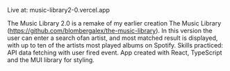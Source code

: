 Live at: music-library2-0.vercel.app

The Music Library 2.0 is a remake of my earlier creation The Music Library (https://github.com/blombergalex/the-music-library).
In this version the user can enter a search ofan artist, and most matched result is displayed, with up to ten of the artists most played albums on Spotify. 
Skills practiced: API data fetching with user fired event. App created with React, TypeScript and the MUI library for styling.  
